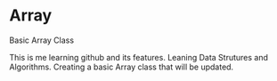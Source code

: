 # Array
Basic Array Class

This is me learning github and its features. Leaning Data Strutures and Algorithms. Creating a basic Array class that will be updated.
